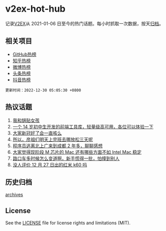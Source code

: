 # v2ex-hot-hub

 记录[V2EX](https://www.v2ex.com/)从 2021-01-06 日至今的热门话题。每小时抓取一次数据，按天[归档](archives)。
 
 ## 相关项目

- [GitHub热榜](https://github.com/snaildev/github-hot-hub)
- [知乎热榜](https://github.com/snaildev/zhihu-hot-hub)
- [微博热榜](https://github.com/snaildev/weibo-hot-hub)
- [头条热榜](https://github.com/snaildev/toutiao-hot-hub)
- [抖音热榜](https://github.com/snaildev/douyin-hot-hub)


 `更新时间：2022-12-30 05:05:30 +0800`

## 热议话题

1. [我和锅贴女孩](https://www.v2ex.com/t/905285)
1. [一个 14 岁初中生开发的前端工具库，轻量级高可用，各位可以体验一下](https://www.v2ex.com/t/905279)
1. [大家新冠好了会一直咳么](https://www.v2ex.com/t/905381)
1. [所以，彦祖们明天上完班去哪放松三天呢](https://www.v2ex.com/t/905277)
1. [程序员逃离北上广来到成都 2 年多，聊聊感想](https://www.v2ex.com/t/905294)
1. [大家觉得现阶段 M 芯片的 Mac 还有哪些方面不如 Intel Mac 稳定](https://www.v2ex.com/t/905257)
1. [路口车多时候怎么变道啊，新手慌得一批，怕撞到别人](https://www.v2ex.com/t/905309)
1. [没人评价 12 月 27 日出的红米 k60 吗](https://www.v2ex.com/t/905291)

## 历史归档

[archives](archives)

## License

See the [LICENSE](LICENSE) file for license rights and limitations (MIT).
